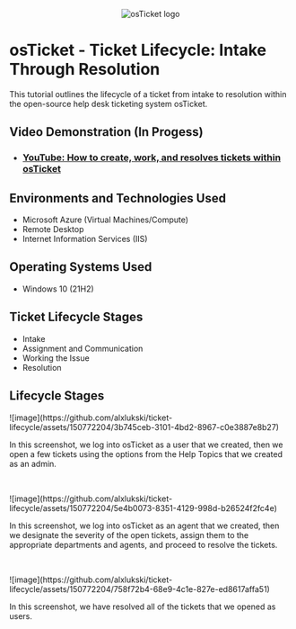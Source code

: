 <p align="center">
<img src="https://i.imgur.com/Clzj7Xs.png" alt="osTicket logo"/>
</p>

<h1>osTicket - Ticket Lifecycle: Intake Through Resolution</h1>
This tutorial outlines the lifecycle of a ticket from intake to resolution within the open-source help desk ticketing system osTicket.<br />


<h2>Video Demonstration (In Progess)</h2>

- ### [YouTube: How to create, work, and resolves tickets within osTicket](https://www.youtube.com)

<h2>Environments and Technologies Used</h2>

- Microsoft Azure (Virtual Machines/Compute)
- Remote Desktop
- Internet Information Services (IIS)

<h2>Operating Systems Used </h2>

- Windows 10</b> (21H2)

<h2>Ticket Lifecycle Stages</h2>

- Intake
- Assignment and Communication
- Working the Issue
- Resolution

<h2>Lifecycle Stages</h2>

<p>
![image](https://github.com/alxlukski/ticket-lifecycle/assets/150772204/3b745ceb-3101-4bd2-8967-c0e3887e8b27)
</p>
<p>
In this screenshot, we log into osTicket as a user that we created, then we open a few tickets using the options from the Help Topics that we created as an admin.
</p>
<br />

<p>
![image](https://github.com/alxlukski/ticket-lifecycle/assets/150772204/5e4b0073-8351-4129-998d-b26524f2fc4e)
</p>
<p>
In this screenshot, we log into osTicket as an agent that we created, then we designate the severity of the open tickets, assign them to the appropriate departments and agents, and proceed to resolve the tickets.
</p>
<br />

<p>
![image](https://github.com/alxlukski/ticket-lifecycle/assets/150772204/758f72b4-68e9-4c1e-827e-ed8617affa51)
</p>
<p>
In this screenshot, we have resolved all of the tickets that we opened as users.
</p>
<br />
